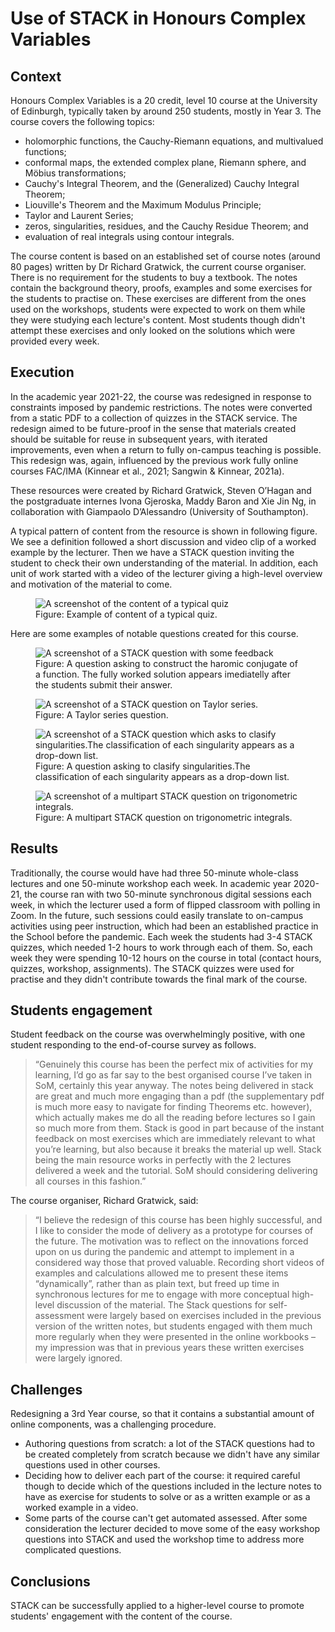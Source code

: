 # Use of STACK in Honours Complex Variables

## Context

Honours Complex Variables is a 20 credit, level 10 course at the University of Edinburgh, typically taken by around 250 students, mostly in Year 3.
The course covers the following topics:
 
* holomorphic functions, the Cauchy-Riemann equations, and multivalued functions;
* conformal maps, the extended complex plane, Riemann sphere, and Möbius transformations;
* Cauchy's Integral Theorem, and the (Generalized) Cauchy Integral Theorem;
* Liouville's Theorem and the Maximum Modulus Principle;
* Taylor and Laurent Series;
* zeros, singularities, residues, and the Cauchy Residue Theorem; and
* evaluation of real integrals using contour integrals.

The course content is based on an established set of course notes (around 80 pages) written by Dr Richard Gratwick, the current course organiser. 
There is no requirement for the students to buy a textbook. The notes contain the background theory, proofs, examples and some exercises for the students to practise on. 
These exercises are different from the ones used on the workshops, students were expected to work on them while they were studying each lecture's content. 
Most students though didn't attempt these exercises and only looked on the solutions which were provided every week.

## Execution

In the academic year 2021-22, the course was redesigned in response to constraints imposed by pandemic restrictions. 
The notes were converted from a static PDF to a collection of quizzes in the STACK service. 
The redesign aimed to be future-proof in the sense that materials created should be suitable for reuse in subsequent years, with iterated improvements, even when a return to fully on-campus teaching is possible. 
This redesign was, again, influenced by the previous work fully online courses FAC/IMA (Kinnear et al., 2021; Sangwin & Kinnear, 2021a). 

These resources were created by Richard Gratwick, Steven O’Hagan and the postgraduate internes Ivona Gjeroska, Maddy Baron and Xie Jin Ng, in collaboration with Giampaolo D’Alessandro (University of Southampton).

A typical pattern of content from the resource is shown in following figure. 
We see a definition followed a short discussion and video clip of a worked example by the lecturer. 
Then we have a STACK question inviting the student to check their own understanding of the material. In addition, each unit of work started with a video of the lecturer giving a high-level overview and motivation of the material to come.
<figure class="figure">
<img class="figure-img img-fluid" src="../Images/HCoVsequence.png" alt="A screenshot of the content of a typical quiz">
  <figcaption class="figure-caption">Figure: Example of content of a typical quiz.</figcaption>
</figure></div>

Here are some examples of notable questions created for this course. 

<figure class="figure">
<img class="figure-img img-fluid" src="../Images/Ex1_4_15ii.png" alt="A screenshot of a STACK question with some feedback">
  <figcaption class="figure-caption">Figure: A question asking to construct the haromic conjugate of a function. The fully worked solution appears imediatelly after the students submit their answer.</figcaption>
</figure></div>

<figure class="figure">
<img class="figure-img img-fluid" src="../Images/Taylor_series_Ws9_3a.png" alt="A screenshot of a STACK question on Taylor series. ">
  <figcaption class="figure-caption">Figure: A Taylor series question.</figcaption>
</figure></div>

<figure class="figure">
<img class="figure-img img-fluid" src="../Images/Classify_singularities.png" alt="A screenshot of a STACK question which asks to clasify singularities.The classification of each singularity appears as a drop-down list.">
  <figcaption class="figure-caption">Figure: A question asking to clasify singularities.The classification of each singularity appears as a drop-down list.</figcaption>
</figure></div>

<figure class="figure">
<img class="figure-img img-fluid" src="../Images/IntRatFunc.png" alt="A screenshot of a multipart STACK question on trigonometric integrals.">
  <figcaption class="figure-caption">Figure: A multipart STACK question on trigonometric integrals.</figcaption>
</figure></div>


## Results

Traditionally, the course would have had three 50-minute whole-class lectures and one 50-minute workshop each week.
In academic year 2020-21, the course ran with two 50-minute synchronous digital sessions each week, in which the lecturer used a form of flipped classroom with polling in Zoom. 
In the future, such sessions could easily translate to on-campus activities using peer instruction, which had been an established practice in the School before the pandemic. 
Each week the students had 3-4 STACK quizzes, which needed 1-2 hours to work through each of them. So, each week they were spending 10-12 hours on the course in total (contact hours, quizzes, workshop, assignments).
The STACK quizzes were used for practise and they didn't contribute towards the final mark of the course. 

## Students engagement
Student feedback on the course was overwhelmingly positive, with one student responding  to the end-of-course survey as follows.

> “Genuinely this course has been the perfect mix of activities for my learning, I’d go as far say to the best organised course I’ve taken in SoM, certainly this year anyway. The notes being delivered in stack are great and much more engaging than a pdf (the supplementary pdf is much more easy to navigate for finding Theorems etc. however), which actually makes me do all the reading before lectures so I gain so much more from them. Stack is good in part because of the instant feedback on most exercises which are immediately relevant to what you’re learning, but also because it breaks the material up well. Stack being the main resource works in perfectly with the 2 lectures delivered a week and the tutorial. SoM should considering delivering all courses in this fashion.”

The course organiser, Richard Gratwick, said:

> “I believe the redesign of this course has been highly successful, and I like to consider the mode of delivery as a prototype for courses of the future. The motivation was to reflect on the innovations forced upon on us during the pandemic and attempt to implement in a considered way those that proved valuable. Recording short videos of examples and calculations allowed me to present these items “dynamically”, rather than as plain text, but freed up time in synchronous lectures for me to engage with more conceptual high-level discussion of the material. The Stack questions for self-assessment were largely based on exercises included in the previous version of the written notes, but students engaged with them much more regularly when they were presented in the online workbooks – my impression was that in previous years these written exercises were largely ignored.
	
## Challenges

Redesigning a 3rd Year course, so that it contains a substantial amount of online components, was a challenging procedure.
* Authoring questions from scratch: a lot of the STACK questions had to be created completely from scratch because we didn't have any similar questions used in other courses.  
* Deciding how to deliver each part of the course:  it required careful though to decide which of the questions included in the lecture notes   to have as exercise for students to solve or as a written example or as a worked example in a video.
* Some parts of the course can't get automated assessed. After some consideration the lecturer decided to move some of the easy workshop questions into STACK and used the workshop time to address more complicated questions. 

## Conclusions

STACK can be successfully applied to a higher-level course to promote students' engagement with the content of the course.  


